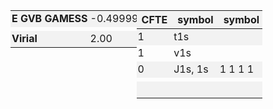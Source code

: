 <div class="grid-wrapper" id="integrals-table-1">

<div id="table1">

|                  |             |
| ---------------- | ----------- |
| **E GVB GAMESS** | -0.49999928 |
|                  |             |
| **Virial**       | 2.00        |

</div>

<div id="table2">

| CFTE | symbol  | symbol  | value              | result        |
| ---- | ------- | ------- | ------------------ | ------------- |
| 1    | t1s     |         | 0.4999979          | 0.4999979000  |
| 1    | v1s     |         | -0.9999972         | -0.9999972000 |
| 0    | J1s, 1s | 1 1 1 1 | 0.6249991203470000 | 0.0000000000  |
|      |         |         |                    |               |
|      |         |         | **E GVB sum**      | -0.4999993000 |

</div>

</div>

<style>
  .grid-wrapper {
    display: grid;
    grid-row: auto auto;
    grid-template-columns: 40% 40%;
  }
  td {
    white-space: nowrap;
    padding-left: 2px;
    padding-right: 2px;
  }
  tr:nth-child(odd) {
    background-color: #f2f2f2;
  }
</style>
